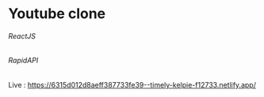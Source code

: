 # Youtube clone
###### ReactJS
###### RapidAPI

Live : https://6315d012d8aeff387733fe39--timely-kelpie-f12733.netlify.app/